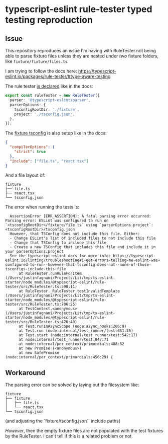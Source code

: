# typescript-eslint rule-tester typed testing reproduction


## Issue

This repository reproduces an issue I'm having with RuleTester not being able to parse fixture files unless they are nested under _two_ fixture folders, like `fixture/fixture/files.ts`.

I am trying to follow the docs here: https://typescript-eslint.io/packages/rule-tester/#type-aware-testing

The rule tester [is declared](./src/test/rules/rule-tester.ts) like in the docs:
```ts
export const ruleTester = new RuleTester({
  parser: '@typescript-eslint/parser',
  parserOptions: {
    tsconfigRootDir: './fixture',
    project: './tsconfig.json',
  },
});
```

The [fixture tsconfig](./fixture/tsconfig.json) is also setup like in the docs:

```json
{
  "compilerOptions": {
    "strict": true
  },
  "include": ["file.ts", "react.tsx"]
}
```

And a file layout of:
```
fixture
├── file.ts
├── react.tsx
└── tsconfig.json
```

The error when running the tests is:

```
  AssertionError [ERR_ASSERTION]: A fatal parsing error occurred: Parsing error: ESLint was configured to run on `<tsconfigRootDir>/fixture/file.ts` using `parserOptions.project`: <tsconfigRootDir>/tsconfig.json
  However, that TSConfig does not include this file. Either:
  - Change ESLint's list of included files to not include this file
  - Change that TSConfig to include this file
  - Create a new TSConfig that includes this file and include it in your parserOptions.project
  See the typescript-eslint docs for more info: https://typescript-eslint.io/linting/troubleshooting#i-get-errors-telling-me-eslint-was-configured-to-run--however-that-tsconfig-does-not--none-of-those-tsconfigs-include-this-file
      at RuleTester.runRuleForItem (/Users/justinfagnani/Projects/Lit/tmp/ts-eslint-starter/node_modules/@typescript-eslint/rule-tester/src/RuleTester.ts:590:11)
      at RuleTester._RuleTester_testInvalidTemplate (/Users/justinfagnani/Projects/Lit/tmp/ts-eslint-starter/node_modules/@typescript-eslint/rule-tester/src/RuleTester.ts:706:25)
      at TestContext.<anonymous> (/Users/justinfagnani/Projects/Lit/tmp/ts-eslint-starter/node_modules/@typescript-eslint/rule-tester/src/RuleTester.ts:426:40)
      at Test.runInAsyncScope (node:async_hooks:206:9)
      at Test.run (node:internal/test_runner/test:631:25)
      at Test.start (node:internal/test_runner/test:542:17)
      at node:internal/test_runner/test:947:71
      at node:internal/per_context/primordials:488:82
      at new Promise (<anonymous>)
      at new SafePromise (node:internal/per_context/primordials:456:29) {
```

## Workaround

The parsing error can be solved by laying out the filesystem like:

```
fixture
├── fixture
│   ├── file.ts
│   └── react.tsx
└── tsconfig.json
```

(and adjusting the `fixture/tsconfig.json`` include paths)

_However_, then the empty fixture files are not populated with the test fixtures by the RuleTester. I can't tell if this is a related problem or not.
